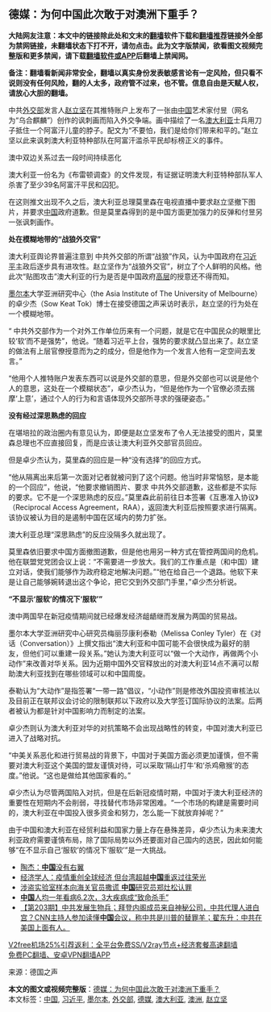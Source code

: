  <h2>德媒：为何中国此次敢于对澳洲下重手？</h2> <p class="notice"><b>大陆网友注意：本文中的链接除此处和文末的<a href="https://github.com/bannedbook/fanqiang" >翻墙</a>软件下载和<a href="https://github.com/killgcd/justmysocks/blob/master/README.md">翻墙推荐</a>链接外全部为禁网链接，未翻墙状态下打不开，请勿点击。此为文字版禁闻，欲看图文视频完整版和更多禁闻，请下载<a href="https://github.com/bannedbook/fanqiang">翻墙软件或APP</a>后翻墙上禁闻网。</p><p>备注：翻墙看新闻非常安全，翻墙以真实身份发表敏感言论有一定风险，但只看不说则没有任何风险，翻的人太多，政府管不过来，也不管。信息自由是天赋人权，请放心大胆的翻墙。</b></p>  <div class="entry"> <p> 中共<a href="https://www.bannedbook.org/bnews/tag/%E5%A4%96%E4%BA%A4%E9%83%A8/" class="st_tag internal_tag" rel="tag" title="标签 外交部 下的日志">外交部</a>发言人<a href="https://www.bannedbook.org/bnews/tag/%E8%B5%B5%E7%AB%8B%E5%9D%9A/" class="st_tag internal_tag" rel="tag" title="标签 赵立坚 下的日志">赵立坚</a>在其推特账户上发布了一张由<span class='wp_keywordlink_affiliate'><a href="https://www.bannedbook.org/" title="中国" target="_blank">中国</a></span>艺术家付昱（网名为“乌合麒麟”）创作的讽刺画而陷入外交争端。画中描绘了一名<a href="https://www.bannedbook.org/bnews/tag/%e6%be%b3%e5%a4%a7%e5%88%a9%e4%ba%9a/" class="st_tag internal_tag" rel="tag" title="标签 澳大利亚 下的日志">澳大利亚</a>士兵用刀子抵住一个阿富汗儿童的脖子。配文为“不要怕，我们是给你们带来和平的。”赵立坚以此来讽刺澳大利亚特种部队在阿富汗滥杀平民却标榜正义的事件。</p> <p>澳中双边关系过去一段时间持续恶化</p> <p>澳大利亚一份名为《布雷顿调查》的文件发现，有证据证明澳大利亚特种部队军人杀害了至少39名阿富汗平民和囚犯。</p> <p>在这则推文出现不久之后，澳大利亚总理莫里森在电视直播中要求赵立坚撤下图片，并要求<a href="https://www.bannedbook.org/bnews/tag/%E4%B8%AD%E5%9B%BD/" class="st_tag internal_tag" rel="tag" title="标签 中国 下的日志">中国</a>政府道歉。但是莫里森得到的是中国方面更加强力的反弹和付昱另一张讽刺画作。</p> <p><strong>处在模糊地带的“战狼外交官”</strong></p> <p>澳大利亚舆论界普遍注意到 中共外交部的所谓“战狼”作风，认为中国政府在<a href="https://www.bannedbook.org/bnews/tag/%e4%b9%a0%e8%bf%91%e5%b9%b3/" class="st_tag internal_tag" rel="tag" title="标签 习近平 下的日志">习近平</a>主政后逐步具有进攻性。赵立坚作为“战狼外交官”，树立了个人鲜明的风格。他此次“贴图攻击”澳大利亚的行为是否是中国政府<span class='wp_keywordlink_affiliate'><a href="https://www.bannedbook.org/bnews/ccpdope/" title="中共高层内幕" target="_blank">高层</a></span>的授意还不得而知。</p>  <p><a href="https://www.bannedbook.org/bnews/tag/%e5%a2%a8%e5%b0%94%e6%9c%ac/" class="st_tag internal_tag" rel="tag" title="标签 墨尔本 下的日志">墨尔本</a>大学亚洲研究中心（the Asia Institute of The University of Melbourne）的卓少杰（Sow Keat Tok）博士在接受德国之声采访时表示，赵立坚的行为处在一个模糊地带。</p> <p>“ 中共外交部作为一个对外工作单位历来有一个问题，就是它在中国民众的眼里比较‘软’而不是强势”，他说。“随着习近平上台，强势的要求就凸显出来了。赵立坚的做法有上层官僚授意而为之的成分，但是他作为一个发言人他有一定空间去发言。”</p> <p>“他用个人推特账户发表东西可以说是外交部的意思，但是外交部也可以说是他个人的意思，这处在一个模糊状态”，卓少杰认为，“但是他作为一个官僚必须去揣摩‘上意’，通过个人的行为和言语体现外交部所寻求的强硬姿态。”</p> <p><strong>没有经过深思熟虑的回应</strong></p> <p>在堪培拉的政治圈内有意见认为，即便是赵立坚发布了令人无法接受的图片，莫里森总理也不应直接回复，而是应该让澳大利亚外交部官员回应。</p> <p>但是卓少杰认为，莫里森的回应是一种“没有选择”的回应方式。</p>  <p>“他从隔离出来后第一次面对记者就被问到了这个问题。他当时非常恼怒，是本能的一个回应”，他说，“他要求撤销图片、要求 中共外交部道歉，这些都是不实际的要求。它不是一个深思熟虑的反应。”莫里森此前前往日本签署《互惠准入协议》（Reciprocal Access Agreement，RAA），返回澳大利亚后按照要求进行隔离。该协议被认为目的是遏制中国在区域内的势力扩张。</p> <p>澳大利亚总理“深思熟虑”的反应没隔多久就出现了。</p> <p>莫里森依旧要求中国方面撤图道歉，但是他也用另一种方式在管控两国间的危机。他在联盟党党团会议上说：“不需要进一步放大。我们的工作重点是（和中国）建立对话，使我们能够作为政府稳定地解决问题。”“他在给自己一个退路。他软下来是让自己能够婉转退出这个争论，把它交到外交部门手里，”卓少杰分析说。</p> <p><strong>“不显示‘服软’的情况下‘服软’”</strong></p> <p>澳中两国早在新冠疫情期间就已经爆发经济龃龉继而发展为两国的贸易战。</p> <p>墨尔本大学亚洲研究中心研究员梅丽莎康利泰勒（Melissa Conley Tyler）在《对话（Conversation）》上撰文指出“澳大利亚和中国可能不会很快成为最好的朋友，但他们可以重建一段关系。”她认为澳大利亚可以“做一个大动作，再做两个小动作”来改善对华关系。因为近期中国外交官释放出的对澳大利亚14点不满可以帮助澳大利亚找到在哪些领域可以和中国周旋。</p>  <p>泰勒认为“大动作”是指签署“一带一路”倡议，“小动作”则是修改外国投资审核法以及目前正在联邦议会讨论的限制联邦以下政府以及大学签订国际协议的法案。后两者被认为都是针对中国影响力而制定的法案。</p> <p>卓少杰则认为澳大利亚对华的对抗策略不会出现战略性的转变，中国对澳大利亚已进入了战略对抗。</p> <p>“中美关系恶化和进行贸易战的背景下，中国对于美国方面必须更加谨慎，但不需要对澳大利亚这个美国的盟友谨慎对待，可以采取‘隔山打牛’和‘杀鸡儆猴’的态度。”他说。“这也是做给其他国家看的。”</p> <p>卓少杰认为尽管两国陷入对抗，但是在后新冠疫情时期，中国对于澳大利亚经济的重要性在短期内不会削弱，寻找替代市场非常困难。“一个市场的构建是需要时间的，澳大利亚在中国投入很多资金和努力，怎么能一下就放弃掉呢？”</p> <p>由于中国和澳大利亚在经贸利益和国家力量上存在悬殊差异，卓少杰认为未来澳大利亚政府需要谨慎布局，除了国际局势以外还要面对自己国内的选民，因此如何能够“在不显示自己‘服软’的情况下‘服软’”是一大挑战。</p> <ul class='op-related-articles' title='相关阅读'> <li><a href='https://www.bannedbook.org/bnews/comments/20201205/1442495.html' target='_blank'>陶杰：<b>中国</b>没有右翼</a></li> <li><a href='https://www.bannedbook.org/bnews/cnnews/hknews/20201205/1442465.html' target='_blank'>经济学人：疫情重创全球经济 但台湾超越<b>中国</b>重返过往荣光</a></li> <li><a href='https://www.bannedbook.org/bnews/cbnews/20201205/1442443.html' target='_blank'>涉盗实验室样本向海关官员撒谎 <b>中国</b>研究员郑灶松认罪</a></li> <li><a href='https://www.bannedbook.org/bnews/baitai/20201205/1442427.html' target='_blank'><b>中国</b>人均一年看病6.2次，3大疾病成“致命杀手”</a></li> <li><a href='https://www.bannedbook.org/bnews/cbnews/20201205/1442419.html' target='_blank'>【第203期】中共发展生物兵；拜登内阁成员来自神秘公司，中共代理人进白宫？CNN主持人参加读懂<b>中国</b>会议，称中共是川普的替罪羊；翟东升：中共在美国上面有人。</a></li> </ul> <p class="texttj"> <a href="https://github.com/bannedbook/fanqiang/wiki/V2ray%E6%9C%BA%E5%9C%BA" target="_blank">V2free机场25%引荐返利：全平台免费SS/V2ray节点+经济套餐高速翻墙</a><br/> <a href="https://github.com/bannedbook/fanqiang/wiki/%E7%A6%81%E9%97%BB%E7%BD%91%E5%AE%89%E5%8D%93%E7%BF%BB%E5%A2%99%E6%96%B0%E9%97%BBAPP" target="_blank">免费PC翻墙、安卓VPN翻墙APP</a></p><p> 来源：德国之声 </p> <a name='sharetosocial'></a>       <div><b>本文的图文或视频完整版</b>：<a href='https://www.bannedbook.org/bnews/comments/20201205/1442494.html'>德媒：为何中国此次敢于对澳洲下重手？</a></div>  </div><!--END ENTRY--> <div class="postfooter"> <div>本文标签：<a href="https://www.bannedbook.org/bnews/tag/%E4%B8%AD%E5%9B%BD/" rel="tag">中国</a>, <a href="https://www.bannedbook.org/bnews/tag/%e4%b9%a0%e8%bf%91%e5%b9%b3/" rel="tag">习近平</a>, <a href="https://www.bannedbook.org/bnews/tag/%e5%a2%a8%e5%b0%94%e6%9c%ac/" rel="tag">墨尔本</a>, <a href="https://www.bannedbook.org/bnews/tag/%E5%A4%96%E4%BA%A4%E9%83%A8/" rel="tag">外交部</a>, <a href="https://www.bannedbook.org/bnews/tag/%e5%be%b7%e5%aa%92/" rel="tag">德媒</a>, <a href="https://www.bannedbook.org/bnews/tag/%e6%be%b3%e5%a4%a7%e5%88%a9%e4%ba%9a/" rel="tag">澳大利亚</a>, <a href="https://www.bannedbook.org/bnews/tag/%e6%be%b3%e6%b4%b2/" rel="tag">澳洲</a>, <a href="https://www.bannedbook.org/bnews/tag/%E8%B5%B5%E7%AB%8B%E5%9D%9A/" rel="tag">赵立坚</a></div>  </div><!--END POSTFOOTER--> 